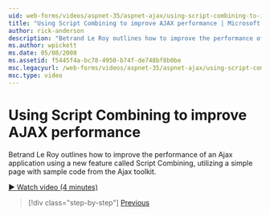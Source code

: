 ```yaml
---
uid: web-forms/videos/aspnet-35/aspnet-ajax/using-script-combining-to-improve-ajax-performance
title: "Using Script Combining to improve AJAX performance | Microsoft Docs"
author: rick-anderson
description: "Betrand Le Roy outlines how to improve the performance of an Ajax application using a new feature called Script Combining, utilizing a simple page with samp..."
ms.author: wpickett
ms.date: 05/08/2008
ms.assetid: f5445f4a-bc78-4950-b74f-de748bf8b0be
msc.legacyurl: /web-forms/videos/aspnet-35/aspnet-ajax/using-script-combining-to-improve-ajax-performance
msc.type: video
---
```

# Using Script Combining to improve AJAX performance

Betrand Le Roy outlines how to improve the performance of an Ajax application using a new feature called Script Combining, utilizing a simple page with sample code from the Ajax toolkit.

[&#9654; Watch video (4 minutes)](https://channel9.msdn.com/Blogs/ASP-NET-Site-Videos/using-script-combining-to-improve-ajax-performance)

> [!div class="step-by-step"]
> [Previous](introduction-to-aspnet-ajax-history.md)

